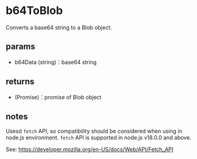 # b64ToBlob

Converts a base64 string to a Blob object.

## params

-   b64Data (string)：base64 string

## returns

-   (Promise<Blob>)：promise of Blob object

## notes

Usesd `fetch` API, so compatibility should be considered when using in node.js environment. `fetch` API is supported in node.js v18.0.0 and above.

See: https://developer.mozilla.org/en-US/docs/Web/API/Fetch_API
